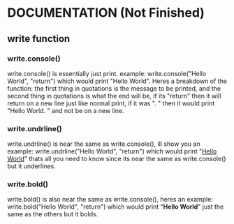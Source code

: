 # DOCUMENTATION (Not Finished)
## write function
### write.console()
write.console() is essentially just print. example: write.console("Hello World", "return") which would print "Hello World". Heres a breakdown of the function: the first thing in quotations is the message to be printed, and the second thing in quotations is what the end will be, if its "return" then it will return on a new line just like normal print, if it was ". " then it would print "Hello World. " and not be on a new line.

### write.undrline()
write.undrline() is near the same as write.console(), ill show you an example: write.undrline("Hello World", "return") which would print "<ins>Hello World</ins>" thats all you need to know since its near the same as write.console() but it underlines.

### write.bold()
write.bold() is also near the same as write.console(), heres an example: write.bold("Hello World", "return") which would print "__Hello World__" just the same as the others but it bolds.
